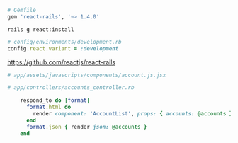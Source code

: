 ```rb
# Gemfile
gem 'react-rails', '~> 1.4.0'
```

```
rails g react:install
```

```rb
# config/environments/development.rb
config.react.variant = :development
```

https://github.com/reactjs/react-rails


```rb
# app/assets/javascripts/components/account.js.jsx

# app/controllers/accounts_controller.rb

    respond_to do |format|
      format.html do
        render component: 'AccountList', props: { accounts: @accounts }, tag: 'span'
      end
      format.json { render json: @accounts }
    end
```